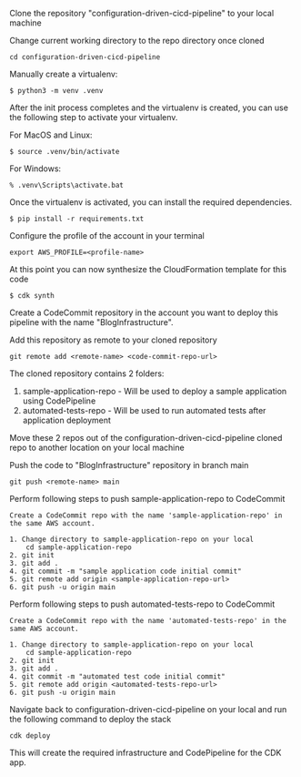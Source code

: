 Clone the repository "configuration-driven-cicd-pipeline" to your local machine

Change current working directory to the repo directory once cloned
```
cd configuration-driven-cicd-pipeline
```

Manually create a virtualenv:
```
$ python3 -m venv .venv
```

After the init process completes and the virtualenv is created, you can use the following
step to activate your virtualenv.

For MacOS and Linux:
```
$ source .venv/bin/activate
```

For Windows:
```
% .venv\Scripts\activate.bat
```

Once the virtualenv is activated, you can install the required dependencies.

```
$ pip install -r requirements.txt
```

Configure the profile of the account in your terminal

```
export AWS_PROFILE=<profile-name>
```

At this point you can now synthesize the CloudFormation template for this code

```
$ cdk synth
```

Create a CodeCommit repository in the account you want to deploy this pipeline with the name "BlogInfrastructure".

Add this repository as remote to your cloned repository
```
git remote add <remote-name> <code-commit-repo-url>
```

The cloned repository contains 2 folders:
1. sample-application-repo - Will be used to deploy a sample application using CodePipeline
2. automated-tests-repo - Will be used to run automated tests after application deployment

Move these 2 repos out of the configuration-driven-cicd-pipeline cloned repo to another location on your local machine

Push the code to "BlogInfrastructure" repository in branch main
```
git push <remote-name> main
```

Perform following steps to push sample-application-repo to CodeCommit
```
Create a CodeCommit repo with the name 'sample-application-repo' in the same AWS account.

1. Change directory to sample-application-repo on your local 
    cd sample-application-repo
2. git init
3. git add .
4. git commit -m "sample application code initial commit"
5. git remote add origin <sample-application-repo-url>
6. git push -u origin main

```
Perform following steps to push automated-tests-repo to CodeCommit
```
Create a CodeCommit repo with the name 'automated-tests-repo' in the same AWS account.

1. Change directory to sample-application-repo on your local 
    cd sample-application-repo
2. git init
3. git add .
4. git commit -m "automated test code initial commit"
5. git remote add origin <automated-tests-repo-url>
6. git push -u origin main

```


Navigate back to configuration-driven-cicd-pipeline on your local and run the following command to deploy the stack
```
cdk deploy
```

This will create the required infrastructure and CodePipeline for the CDK app.